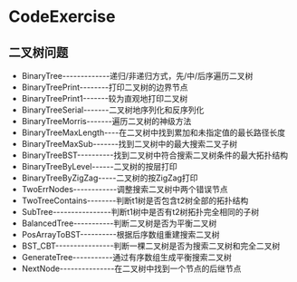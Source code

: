 # CodeExercise
## 二叉树问题
+ BinaryTree-------------递归/非递归方式，先/中/后序遍历二叉树
+ BinaryTreePrint--------打印二叉树的边界节点
+ BinaryTreePrint1-------较为直观地打印二叉树
+ BinaryTreeSerial-------二叉树地序列化和反序列化
+ BinaryTreeMorris-------遍历二叉树的神级方法
+ BinaryTreeMaxLength----在二叉树中找到累加和未指定值的最长路径长度
+ BinaryTreeMaxSub-------找到二叉树中的最大搜索二叉子树
+ BinaryTreeBST----------找到二叉树中符合搜索二叉树条件的最大拓扑结构
+ BinaryTreeByLevel------二叉树的按层打印
+ BinaryTreeByZigZag-----二叉树的按ZigZag打印
+ TwoErrNodes------------调整搜索二叉树中两个错误节点
+ TwoTreeContains--------判断t1树是否包含t2树全部的拓扑结构
+ SubTree----------------判断t1树中是否有t2树拓扑完全相同的子树
+ BalancedTree-----------判断二叉树是否为平衡二叉树
+ PosArrayToBST----------根据后序数组重建搜索二叉树
+ BST_CBT----------------判断一棵二叉树是否为搜索二叉树和完全二叉树
+ GenerateTree-----------通过有序数组生成平衡搜索二叉树
+ NextNode---------------在二叉树中找到一个节点的后继节点





